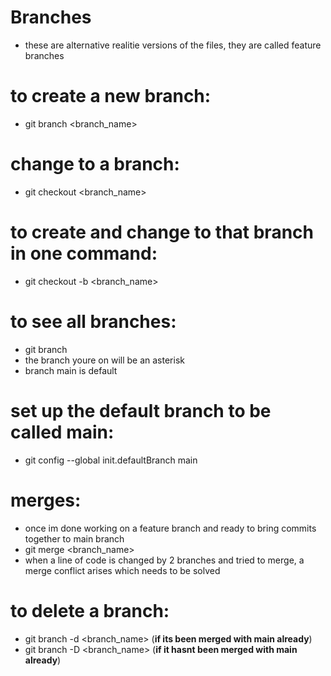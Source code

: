 # Branches
- these are alternative realitie versions of the files, they are called feature branches

# to create a new branch:
- git branch <branch_name>

# change to a branch:
- git checkout <branch_name>

# to create and change to that branch in one command:
- git checkout -b <branch_name>

# to see all branches:
- git branch
- the branch youre on will be an asterisk
- branch main is default

# set up the default branch to be called main:
- git config --global init.defaultBranch main

# merges:
- once im done working on a feature branch and ready to bring commits together to main branch
- git merge <branch_name>
- when a line of code is changed by 2 branches and tried to merge, a merge conflict arises which needs to be solved

# to delete a branch:
- git branch -d <branch_name> (**if its been merged with main already**)
- git branch -D <branch_name> (**if it hasnt been merged with main already**)

